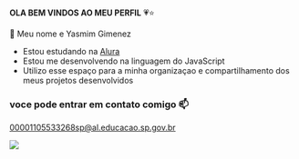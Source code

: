 **OLA BEM VINDOS AO MEU PERFIL** 💗⭐

🦋 Meu nome e Yasmim Gimenez
- Estou estudando na [Alura](https://www.alura.com.br)
- Estou me desenvolvendo na linguagem do JavaScript
- Utilizo esse espaço para a minha organizaçao e compartilhamento dos meus projetos desenvolvidos
### voce pode entrar em contato comigo 📫 
00001105533268sp@al.educacao.sp.gov.br

![](https://media1.tenor.com/m/ete36usU32cAAAAC/siritops-cute-fox.gif)

